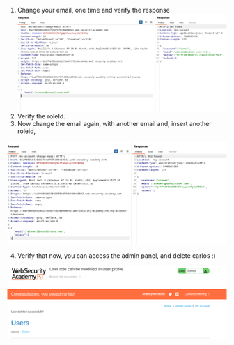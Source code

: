 
1. Change your email, one time and verify the response
![](/static/img/Pasted_image_20231119165608.png)
2. Verify the roleId.
3. Now change the email again, with another email and, insert another roleid, 

![](/static/img/Pasted_image_20231119165732.png)

4. Verify that now, you can access the admin panel, and delete carlos :)

![](/static/img/Pasted_image_20231119165825.png)



